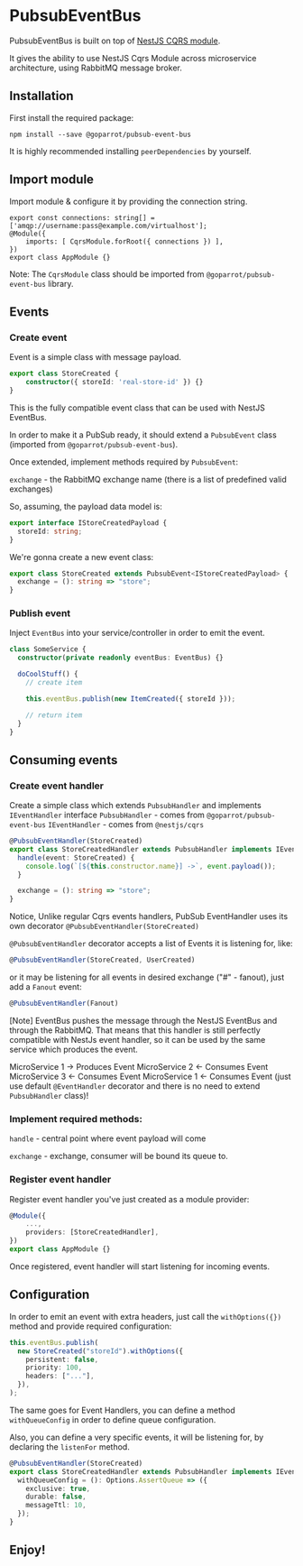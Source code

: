 # PubsubEventBus

PubsubEventBus is built on top of [NestJS CQRS module](https://github.com/nestjs/cqrs).

It gives the ability to use NestJS Cqrs Module across microservice architecture, using RabbitMQ message broker.

## Installation

First install the required package:

`npm install --save @goparrot/pubsub-event-bus`

It is highly recommended installing `peerDependencies` by yourself.

## Import module

Import module & configure it by providing the connection string.

    export const connections: string[] = ['amqp://username:pass@example.com/virtualhost'];
    @Module({
        imports: [ CqrsModule.forRoot({ connections }) ],
    })
    export class AppModule {}

Note: The `CqrsModule` class should be imported from `@goparrot/pubsub-event-bus` library.

## Events

### Create event

Event is a simple class with message payload.

```ts
export class StoreCreated {
    constructor({ storeId: 'real-store-id' }) {}
}
```

This is the fully compatible event class that can be used with NestJS EventBus.

In order to make it a PubSub ready, it should extend a `PubsubEvent` class (imported from `@goparrot/pubsub-event-bus`).

Once extended, implement methods required by `PubsubEvent`:

`exchange` - the RabbitMQ exchange name (there is a list of predefined valid exchanges)

So, assuming, the payload data model is:

```ts
export interface IStoreCreatedPayload {
  storeId: string;
}
```

We're gonna create a new event class:

```ts
export class StoreCreated extends PubsubEvent<IStoreCreatedPayload> {
  exchange = (): string => "store";
}
```

### Publish event

Inject `EventBus` into your service/controller in order to emit the event.

```ts
class SomeService {
  constructor(private readonly eventBus: EventBus) {}

  doCoolStuff() {
    // create item

    this.eventBus.publish(new ItemCreated({ storeId }));

    // return item
  }
}
```

## Consuming events

### Create event handler

Create a simple class which extends `PubsubHandler` and implements `IEventHandler` interface
`PubsubHandler` - comes from `@goparrot/pubsub-event-bus`
`IEventHandler` - comes from `@nestjs/cqrs`

```ts
@PubsubEventHandler(StoreCreated)
export class StoreCreatedHandler extends PubsubHandler implements IEventHandler {
  handle(event: StoreCreated) {
    console.log(`[${this.constructor.name}] ->`, event.payload());
  }

  exchange = (): string => "store";
}
```

Notice, Unlike regular Cqrs events handlers, PubSub EventHandler uses its own decorator `@PubsubEventHandler(StoreCreated)`

`@PubsubEventHandler` decorator accepts a list of Events it is listening for, like:

```ts
@PubsubEventHandler(StoreCreated, UserCreated)
```

or it may be listening for all events in desired exchange ("#" - fanout), just add a `Fanout` event:

```ts
@PubsubEventHandler(Fanout)
```

[Note] EventBus pushes the message through the NestJS EventBus and through the RabbitMQ.
That means that this handler is still perfectly compatible with NestJs event handler, so it can be used by the same service which produces the event.

MicroService 1 -> Produces Event
MicroService 2 <- Consumes Event
MicroService 3 <- Consumes Event
MicroService 1 <- Consumes Event (just use default `@EventHandler` decorator and there is no need to extend `PubsubHandler` class)!

### Implement required methods:

`handle` - central point where event payload will come

`exchange` - exchange, consumer will be bound its queue to.

### Register event handler

Register event handler you've just created as a module provider:

```ts
@Module({
    ...,
    providers: [StoreCreatedHandler],
})
export class AppModule {}
```

Once registered, event handler will start listening for incoming events.

## Configuration

In order to emit an event with extra headers, just call the `withOptions({})` method and provide required configuration:

```ts
this.eventBus.publish(
  new StoreCreated("storeId").withOptions({
    persistent: false,
    priority: 100,
    headers: ["..."],
  }),
);
```

The same goes for Event Handlers, you can define a method `withQueueConfig` in order to define queue configuration.

Also, you can define a very specific events, it will be listening for, by declaring the `listenFor` method.

```ts
@PubsubEventHandler(StoreCreated)
export class StoreCreatedHandler extends PubsubHandler implements IEventHandler<StoreCreated> {
  withQueueConfig = (): Options.AssertQueue => ({
    exclusive: true,
    durable: false,
    messageTtl: 10,
  });
}
```

## Enjoy!
